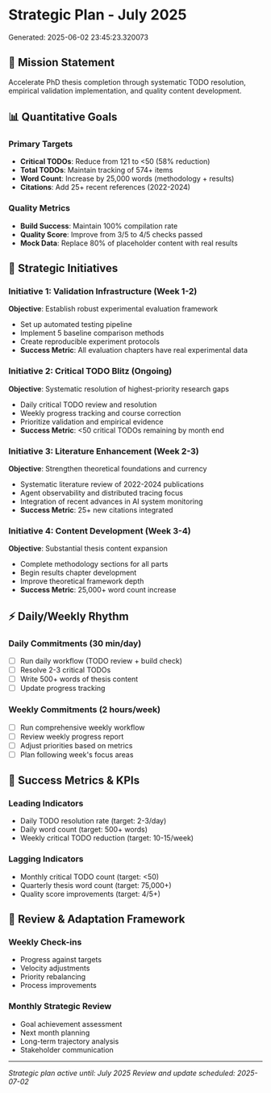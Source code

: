 # Strategic Plan - July 2025

Generated: 2025-06-02 23:45:23.320073

## 🎯 Mission Statement
Accelerate PhD thesis completion through systematic TODO resolution, empirical validation implementation, and quality content development.

## 📊 Quantitative Goals
### Primary Targets
- **Critical TODOs**: Reduce from 121 to <50 (58% reduction)
- **Total TODOs**: Maintain tracking of 574+ items
- **Word Count**: Increase by 25,000 words (methodology + results)
- **Citations**: Add 25+ recent references (2022-2024)

### Quality Metrics
- **Build Success**: Maintain 100% compilation rate
- **Quality Score**: Improve from 3/5 to 4/5 checks passed
- **Mock Data**: Replace 80% of placeholder content with real results

## 🚀 Strategic Initiatives
### Initiative 1: Validation Infrastructure (Week 1-2)
**Objective**: Establish robust experimental evaluation framework
- Set up automated testing pipeline
- Implement 5 baseline comparison methods
- Create reproducible experiment protocols
- **Success Metric**: All evaluation chapters have real experimental data

### Initiative 2: Critical TODO Blitz (Ongoing)
**Objective**: Systematic resolution of highest-priority research gaps
- Daily critical TODO review and resolution
- Weekly progress tracking and course correction
- Prioritize validation and empirical evidence
- **Success Metric**: <50 critical TODOs remaining by month end

### Initiative 3: Literature Enhancement (Week 2-3)
**Objective**: Strengthen theoretical foundations and currency
- Systematic literature review of 2022-2024 publications
- Agent observability and distributed tracing focus
- Integration of recent advances in AI system monitoring
- **Success Metric**: 25+ new citations integrated

### Initiative 4: Content Development (Week 3-4)
**Objective**: Substantial thesis content expansion
- Complete methodology sections for all parts
- Begin results chapter development
- Improve theoretical framework depth
- **Success Metric**: 25,000+ word count increase

## ⚡ Daily/Weekly Rhythm
### Daily Commitments (30 min/day)
- [ ] Run daily workflow (TODO review + build check)
- [ ] Resolve 2-3 critical TODOs
- [ ] Write 500+ words of thesis content
- [ ] Update progress tracking

### Weekly Commitments (2 hours/week)
- [ ] Run comprehensive weekly workflow
- [ ] Review weekly progress report
- [ ] Adjust priorities based on metrics
- [ ] Plan following week's focus areas

## 🎯 Success Metrics & KPIs
### Leading Indicators
- Daily TODO resolution rate (target: 2-3/day)
- Daily word count (target: 500+ words)
- Weekly critical TODO reduction (target: 10-15/week)

### Lagging Indicators  
- Monthly critical TODO count (target: <50)
- Quarterly thesis word count (target: 75,000+)
- Quality score improvements (target: 4/5+)

## 🔄 Review & Adaptation Framework
### Weekly Check-ins
- Progress against targets
- Velocity adjustments
- Priority rebalancing
- Process improvements

### Monthly Strategic Review
- Goal achievement assessment
- Next month planning
- Long-term trajectory analysis
- Stakeholder communication

---
*Strategic plan active until: July 2025*
*Review and update scheduled: 2025-07-02*
